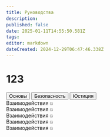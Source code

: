 ```yaml
---
title: Руководства
description: 
published: false
date: 2025-01-11T14:55:50.581Z
tags: 
editor: markdown
dateCreated: 2024-12-29T06:47:46.338Z
---
```


# 123
<div class="nav-panel center v-sheet v-card theme--dark">
  <!--  -->
  <div class="nav-panel__nav-tabs">
    <button class="nav-link active">Основы</button>
    <button class="nav-link ">Безопасность</button>
    <button class="nav-link">Юстиция</button>
  </div>
  <!--  -->
  <div class="nav-panel__tab-panels br-child padding-bl br-child">
    <div class="tab-panel">
      <a class="tab-panel__item">
        <div>
          <span>Взаимодействия</span>
          <img src="/passenger.png"/>
        </div>
      </a>
      <a class="tab-panel__item">
        <div>
          <span>Взаимодействия</span>
          <img src="/passenger.png"/>
        </div>
      </a>
      <a class="tab-panel__item">
        <div>
          <span>Взаимодействия</span>
          <img src="/passenger.png"/>
        </div>
      </a>
      <a class="tab-panel__item">
        <div>
          <span>Взаимодействия</span>
          <img src="/passenger.png"/>
        </div>
      </a>
      <a class="tab-panel__item">
        <div>
          <span>Взаимодействия</span>
          <img src="/passenger.png"/>
        </div>
      </a>
    </div>
  </div>
</div>
<div></div>

